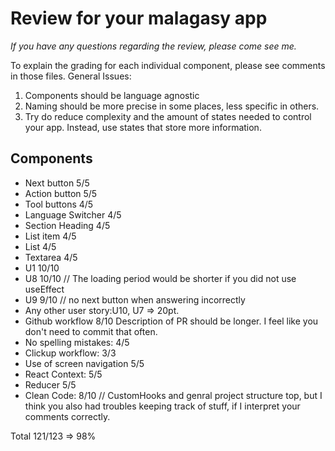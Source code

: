 # Review for your malagasy app

_If you have any questions regarding the review, please come see me._

To explain the grading for each individual component, please see comments in those files.
General Issues:

1. Components should be language agnostic
2. Naming should be more precise in some places, less specific in others.
3. Try do reduce complexity and the amount of states needed to control your app. Instead, use states that store more information.

## Components

- Next button 5/5
- Action button 5/5
- Tool buttons 4/5
- Language Switcher 4/5
- Section Heading 4/5
- List item 4/5
- List 4/5
- Textarea 4/5
- U1 10/10 
- U8 10/10 // The loading period would be shorter if you did not use useEffect
- U9 9/10  // no next button when answering incorrectly
- Any other user story:U10, U7 => 20pt.
- Github workflow 8/10 Description of PR should be longer. I feel like you don't need to commit that often.
- No spelling mistakes: 4/5
- Clickup workflow: 3/3 
- Use of screen navigation 5/5
- React Context: 5/5
- Reducer 5/5
- Clean Code: 8/10 // CustomHooks and genral project structure top, but I think you also had troubles keeping track of stuff, if I interpret your comments correctly. 

Total 121/123 => 98%   


